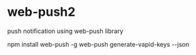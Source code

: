 # web-push2
push notification using web-push library

npm install web-push -g
web-push generate-vapid-keys --json
